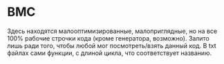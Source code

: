 # BMC

Здесь находятся малооптимизированные, малоприглядные, но на все 100% рабочие строчки кода (кроме генератора, возможно). 
Залито лишь ради того, чтобы любой мог посмотреть/взять данный код.
В txt файлах сами функции, с длиной цикла, что соответствует названию.
